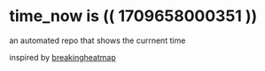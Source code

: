 # time_now is (( 1709658000351 ))

an automated repo that shows the currnent time

inspired by [breakingheatmap](https://github.com/breakingheatmap/breakingheatmap)